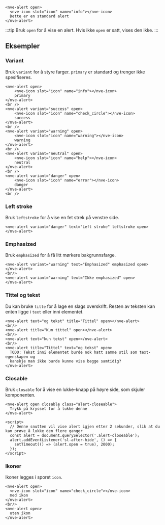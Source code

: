 ```html:preview
<nve-alert open>
  <nve-icon slot="icon" name="info"></nve-icon>
  Dette er en standard alert
</nve-alert>
```

:::tip
Bruk `open` for å vise en alert. Hvis ikke `open` er satt, vises den ikke.
:::

## Eksempler

### Variant

Bruk `variant` for å styre farger. `primary` er standard og trenger ikke spesifiseres.

```html:preview
<nve-alert open>
    <nve-icon slot="icon" name="info"></nve-icon>
    primary
</nve-alert>
<br />
<nve-alert variant="success" open>
    <nve-icon slot="icon" name="check_circle"></nve-icon>
    success
</nve-alert>
<br />
<nve-alert variant="warning" open>
    <nve-icon slot="icon" name="warning"></nve-icon>
    warning
</nve-alert>
<br />
<nve-alert variant="neutral" open>
    <nve-icon slot="icon" name="help"></nve-icon>
    neutral
</nve-alert>
<br />
<nve-alert variant="danger" open>
    <nve-icon slot="icon" name="error"></nve-icon>
    danger
</nve-alert>
<br />
```

### Left stroke

Bruk `leftstroke` for å vise en fet strek på venstre side.

```html:preview
<nve-alert variant="danger" text="Left stroke" leftstroke open>
</nve-alert>
```

### Emphasized

Bruk `emphasized` for å få litt mørkere bakgrunnsfarge.

```html:preview
<nve-alert variant="warning" text="Emphasized" emphasized open>
</nve-alert>
<br/>
<nve-alert variant="warning" text="Ikke emphasized" open>
</nve-alert>
```

### Tittel og tekst

Du kan bruke `title` for å lage en slags overskrift. Resten av teksten kan enten ligge i `text` eller inni elementet.

```html:preview
<nve-alert text="og tekst" title="Tittel" open></nve-alert>
<br/>
<nve-alert title="Kun tittel" open></nve-alert>
<br/>
<nve-alert text="kun tekst" open></nve-alert>
<br/>
<nve-alert title="Tittel" text="og tekst" open>
  TODO: Tekst inni elementet burde nok hatt samme stil som text-egenskapen og
  kanskje man ikke burde kunne vise begge samtidig?
</nve-alert>
```

### Closable

Bruk `closable` for å vise en lukke-knapp på høyre side, som skjuler komponenten.

```html:preview
<nve-alert open closable class="alert-closeable">
  Trykk på krysset for å lukke denne
</nve-alert>

<script>
  // Denne snutten vil vise alert igjen etter 2 sekunder, slik at du kan prøve å lukke den flere ganger
  const alert = document.querySelector('.alert-closeable');
  alert.addEventListener('sl-after-hide', () => {
    setTimeout(() => (alert.open = true), 2000);
  });
</script>
```

### Ikoner

Ikoner legges i sporet `icon`.

```html:preview
<nve-alert open>
  <nve-icon slot="icon" name="check_circle"></nve-icon>
  med ikon
</nve-alert>
<br/>
<nve-alert open>
  uten ikon
</nve-alert>
```

